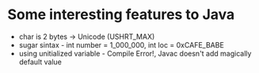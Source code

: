 # Some interesting features to Java

- char is 2 bytes -> Unicode (USHRT_MAX)
- sugar sintax - int number = 1_000_000, int loc = 0xCAFE_BABE
- using unitialized variable - Compile Error!, Javac doesn't add magically default value

